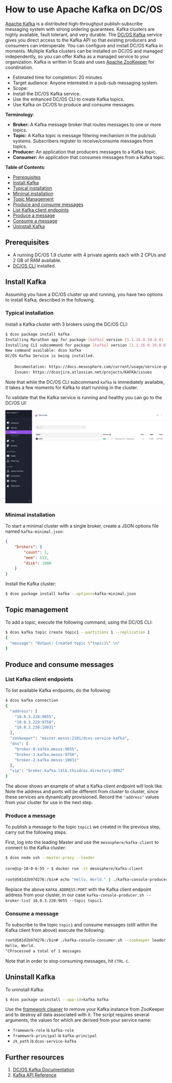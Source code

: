 # How to use Apache Kafka on DC/OS

[Apache Kafka](https://kafka.apache.org/) is a distributed high-throughput publish-subscribe messaging system with strong ordering guarantees. Kafka clusters are highly available, fault tolerant, and very durable. The [DC/OS Kafka](https://docs.mesosphere.com/1.9/usage/service-guides/kafka/) service gives you direct access to the Kafka API so that existing producers and consumers can interoperate. You can configure and install DC/OS Kafka in moments. Multiple Kafka clusters can be installed on DC/OS and managed independently, so you can offer Kafka as a managed service to your organization. Kafka is written in Scala and uses [Apache ZooKeeper](https://zookeeper.apache.org/) for coordination.

- Estimated time for completion: 20 minutes
- Target audience: Anyone interested in a pub-sub messaging system.
- Scope:
 - Install the DC/OS Kafka service.
 - Use the enhanced DC/OS CLI to create Kafka topics.
 - Use Kafka on DC/OS to produce and consume messages.

**Terminology**:

- **Broker:** A Kafka message broker that routes messages to one or more topics.
- **Topic:** A Kafka topic is message filtering mechanism in the pub/sub systems. Subscribers register to receive/consume messages from topics.
- **Producer:** An application that producers messages to a Kafka topic.
- **Consumer:** An application that consumes messages from a Kafka topic.

**Table of Contents**:

- [Prerequisites](#prerequisites)
- [Install Kafka](#install-kafka)
 - [Typical installation](#typical-installation)
 - [Minimal installation](#minimal-installation)
- [Topic Management](#topic-management)
- [Produce and consume messages](#produce-and-consume-messages)
 - [List Kafka client endpoints](#list-kafka-client-endpoints)
 - [Produce a message](#produce-a-message)
 - [Consume a message](#consume-a-message)
- [Uninstall Kafka](#uninstall-kafka)

## Prerequisites

- A running DC/OS 1.9 cluster with 4 private agents each with 2 CPUs and 2 GB of RAM available.
- [DC/OS CLI](https://dcos.io/docs/1.9/usage/cli/install/) installed.

## Install Kafka

Assuming you have a DC/OS cluster up and running, you have two options to install Kafka, described in the following.

### Typical installation

Install a Kafka cluster with 3 brokers using the DC/OS CLI:

```bash
$ dcos package install kafka
Installing Marathon app for package [kafka] version [1.1.16-0.10.0.0]
Installing CLI subcommand for package [kafka] version [1.1.16-0.10.0.0]
New command available: dcos kafka
DC/OS Kafka Service is being installed.

	Documentation: https://docs.mesosphere.com/current/usage/service-guides/kafka/
	Issues: https://dcosjira.atlassian.net/projects/KAFKA/issues
```

Note that while the DC/OS CLI subcommand `kafka` is immediately available, it takes a few moments for Kafka to start running in the cluster.

To validate that the Kafka service is running and healthy you can go to the DC/OS UI:

![Services](img/services.png)

### Minimal installation

To start a minimal cluster with a single broker, create a JSON options file named `kafka-minimal.json`:

```json
{
    "brokers": {
        "count": 1,
        "mem": 512,
        "disk": 1000
    }
}
```
Install the Kafka cluster:

```bash
$ dcos package install kafka --options=kafka-minimal.json
```

## Topic management

To add a topic, execute the following command, using the DC/OS CLI:

```bash
$ dcos kafka topic create topic1 --partitions 1 --replication 1
{
  "message": "Output: Created topic \"topic1\".\n"
}
```
## Produce and consume messages

### List Kafka client endpoints

To list available Kafka endpoints, do the following:

```bash
$ dcos kafka connection
{
  "address": [
    "10.0.3.228:9655",
    "10.0.3.229:9750",
    "10.0.3.230:10031"
  ],
  "zookeeper": "master.mesos:2181/dcos-service-kafka",
  "dns": [
    "broker-0.kafka.mesos:9655",
    "broker-1.kafka.mesos:9750",
    "broker-2.kafka.mesos:10031"
  ],
  "vip": "broker.kafka.l4lb.thisdcos.directory:9092"
}
```

The above shows an example of what a Kafka client endpoint will look like. Note the address and ports will be different from cluster to cluster, since these services are dynamically provisioned. Record the `"address"` values from your cluster for use in the next step.

### Produce a message

To publish a message to the topic `topic1` we created in the previous step, carry out the following steps.

First, log into the leading Master and use the `mesosphere/kafka-client` to connect to the Kafka cluster:

```bash
$ dcos node ssh --master-proxy --leader

core@ip-10-0-6-55 ~ $ docker run -it mesosphere/kafka-client

root@581d2b97d276:/bin# echo "Hello, World." | ./kafka-console-producer.sh --broker-list KAFKA_ADDRESS:PORT --topic topic1
```

Replace the above `KAFKA_ADDRESS:PORT` with the Kafka client endpoint address from your cluster, in our case `kafka-console-producer.sh --broker-list 10.0.3.228:9655 --topic topic1`.

### Consume a message

To subscribe to the topic `topic1` and consume messages (still within the Kafka client from above) execute the following:

```bash
root@581d2b97d276:/bin# ./kafka-console-consumer.sh --zookeeper leader.mesos:2181/dcos-service-kafka --topic topic1 --from-beginning
Hello, World.
^CProcessed a total of 1 messages
```

Note that in order to stop consuming messages, hit `CTRL-C`. 

## Uninstall Kafka

To uninstall Kafka:

```bash
$ dcos package uninstall --app-id=kafka kafka
```

Use the [framework cleaner](https://docs.mesosphere.com/1.9/usage/managing-services/uninstall/#framework-cleaner) to remove your Kafka instance from ZooKeeper and to destroy all data associated with it. The script requires several arguments, the values for which are derived from your service name:

- `framework-role` is `kafka-role`
- `framework-principal` is `kafka-principal`
- `zk_path` is `dcos-service-kafka`

## Further resources

1. [DC/OS Kafka Documentation](https://github.com/mesosphere/dcos-kafka-service/blob/master/README.md)
1. [Kafka API Reference](https://kafka.apache.org/documentation.html)
